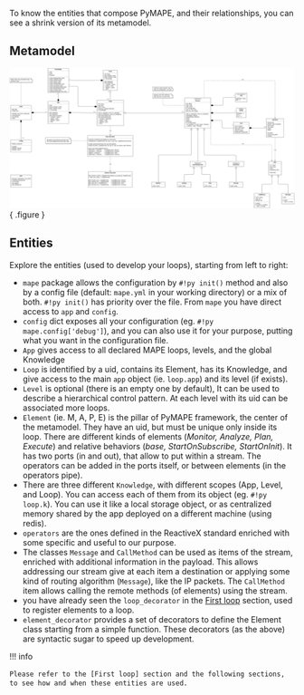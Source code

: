 To know the entities that compose PyMAPE, and their relationships, you can see a shrink version of its metamodel.

## Metamodel

![PyMAPE metamodel](../assets/img/metamodel.png){ .figure }

## Entities

Explore the entities (used to develop your loops), starting from left to right:

* `mape` package allows the configuration by `#!py init()` method and also by a config file (default: `mape.yml` in your working directory) or a mix of both. `#!py init()` has priority over the file. From `mape` you have direct access to `app` and `config`.
* `config` dict exposes all your configuration (eg. `#!py mape.config['debug']`), and you can also use it for your purpose, putting what you want in the configuration file.
* `App` gives access to all declared MAPE loops, levels, and the global Knowledge
* `Loop` is identified by a uid, contains its Element, has its Knowledge, and give access to the main `app` object (ie. `loop.app`) and its level (if exists).
* `Level` is optional (there is an empty one by default), It can be used to describe a hierarchical control pattern. At each level with its uid can be associated more loops.
* `Element` (ie. M, A, P, E) is the pillar of PyMAPE framework, the center of the metamodel. They have an uid, but must be unique only inside its loop. There are different kinds of elements (_Monitor, Analyze, Plan, Execute_) and relative behaviors (_base, StartOnSubscribe, StartOnInit_). It has two ports (in and out), that allow to put within a stream. The operators can be added in the ports itself, or between elements (in the operators pipe).
* There are three different `Knowledge`, with different scopes (App, Level, and Loop). You can access each of them from its object (eg. `#!py loop.k`). You can use it like a local storage object, or as centralized memory shared by the app deployed on a different machine (using redis).
* `operators` are the ones defined in the ReactiveX standard enriched with some specific and useful to our purpose.
* The classes `Message` and `CallMethod` can be used as items of the stream, enriched with additional information in the payload. This allows addressing our stream give at each item a destination or applying some kind of routing algorithm (`Message`), like the IP packets. The `CallMethod` item allows calling the remote methods (of elements) using the stream.
* you have already seen the `loop_decorator` in the [First loop] section, used to register elements to a loop.
* `element_decorator` provides a set of decorators to define the Element class starting from a simple function. These decorators (as the above) are syntactic sugar to speed up development.


!!! info

    Please refer to the [First loop] section and the following sections, to see how and when these entities are used.

[First loop]: ../first-loop.md